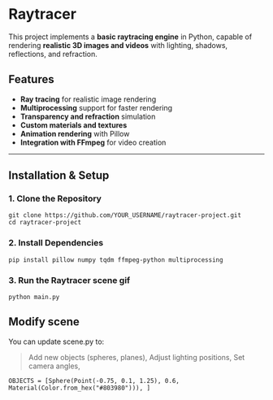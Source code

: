 # Raytracer

This project implements a **basic raytracing engine** in Python, capable of rendering **realistic 3D images and videos** with lighting, shadows, reflections, and refraction.

## Features
- **Ray tracing** for realistic image rendering  
- **Multiprocessing** support for faster rendering  
- **Transparency and refraction** simulation  
- **Custom materials and textures**  
- **Animation rendering** with Pillow  
- **Integration with FFmpeg** for video creation  

---

## Installation & Setup

### 1. **Clone the Repository**
```
git clone https://github.com/YOUR_USERNAME/raytracer-project.git
cd raytracer-project
```
### 2. Install Dependencies
```
pip install pillow numpy tqdm ffmpeg-python multiprocessing

```
### 3. Run the Raytracer scene gif
```
python main.py
```

## Modify scene

You can update scene.py to:

> Add new objects (spheres, planes),
> Adjust lighting positions,
> Set camera angles,

```
OBJECTS = [Sphere(Point(-0.75, 0.1, 1.25), 0.6, Material(Color.from_hex("#803980"))), ]
```




